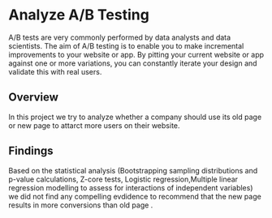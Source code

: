 # Analyze A/B Testing
A/B tests are very commonly performed by data analysts and data scientists. The aim of A/B testing is to enable you to make incremental improvements to your website or app. By pitting your current website or app against one or more variations, you can constantly iterate your design and validate this with real users.
## Overview
In this project we try to analyze whether a company should use its old page or new page to attarct more users on their website.
## Findings
Based on the statistical analysis (Bootstrapping sampling distributions and p-value calculations, Z-core tests, Logistic regression,Multiple linear regression modelling to assess for interactions of independent variables) we did not find any compelling evdidence to recommend that the new page results in more conversions than old page .
